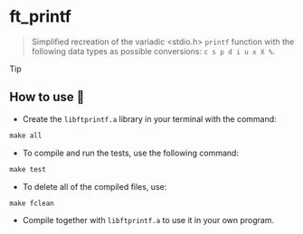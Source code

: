 # ft_printf

> Simplified recreation of the variadic <stdio.h> `printf` function with the following data types as possible conversions: `c s p d i u x X %`.

> [!TIP]
> ## How to use 🚨

- Create the `libftprintf.a` library in your terminal with the command:
``` Makefile
make all
```
- To compile and run the tests, use the following command:
``` Makefile
make test
```
- To delete all of the compiled files, use:
``` Makefile
make fclean
```
- Compile together with `libftprintf.a` to use it in your own program.
